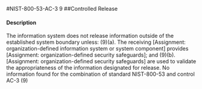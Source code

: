#NIST-800-53-AC-3 9
##Controlled Release
#### Description
The information system does not release information outside of the established system boundary unless:
   (9)(a).  The receiving [Assignment: organization-defined information system or system component] provides [Assignment: organization-defined security safeguards]; and
   (9)(b).  [Assignment: organization-defined security safeguards] are used to validate the appropriateness of the information designated for release.
No information found for the combination of standard NIST-800-53 and control AC-3 (9)
